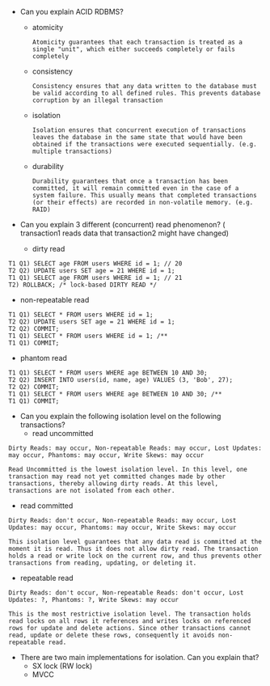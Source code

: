 - Can you explain ACID RDBMS?
  - atomicity

    `Atomicity guarantees that each transaction is treated as a single "unit", which either succeeds completely or fails completely`

  - consistency

    `Consistency ensures that any data written to the database must be valid according to all defined rules. This prevents database corruption by an illegal transaction`

  - isolation

    `Isolation ensures that concurrent execution of transactions leaves the database in the same state that would have been obtained if the transactions were executed sequentially. (e.g. multiple transactions) `

  - durability

    `Durability guarantees that once a transaction has been committed, it will remain committed even in the case of a system failure. This usually means that completed transactions (or their effects) are recorded in non-volatile memory. (e.g. RAID)`

- Can you explain 3 different (concurrent) read phenomenon? ( transaction1 reads data that transaction2 might have changed)
  - dirty read

```
T1 Q1) SELECT age FROM users WHERE id = 1; // 20
T2 Q2) UPDATE users SET age = 21 WHERE id = 1;
T1 Q1) SELECT age FROM users WHERE id = 1; // 21
T2) ROLLBACK; /* lock-based DIRTY READ */
```

  - non-repeatable read

```
T1 Q1) SELECT * FROM users WHERE id = 1;
T2 Q2) UPDATE users SET age = 21 WHERE id = 1;
T2 Q2) COMMIT;
T1 Q1) SELECT * FROM users WHERE id = 1; /**
T1 Q1) COMMIT;
```

  - phantom read

```
T1 Q1) SELECT * FROM users WHERE age BETWEEN 10 AND 30;
T2 Q2) INSERT INTO users(id, name, age) VALUES (3, 'Bob', 27);
T2 Q2) COMMIT;
T1 Q1) SELECT * FROM users WHERE age BETWEEN 10 AND 30; /**
T1 Q1) COMMIT;
```

- Can you explain the following isolation level on the following transactions?
  - read uncommitted

`Dirty Reads: may occur, Non-repeatable Reads: may occur, Lost Updates: may occur, Phantoms: may occur, Write Skews: may occur`

`Read Uncommitted is the lowest isolation level. In this level, one transaction may read not yet committed changes made by other transactions, thereby allowing dirty reads. At this level, transactions are not isolated from each other.`

  - read committed

`Dirty Reads: don't occur, Non-repeatable Reads: may occur, Lost Updates: may occur, Phantoms: may occur, Write Skews: may occur`

`This isolation level guarantees that any data read is committed at the moment it is read. Thus it does not allow dirty read. The transaction holds a read or write lock on the current row, and thus prevents other transactions from reading, updating, or deleting it.`

  - repeatable read

`Dirty Reads: don't occur, Non-repeatable Reads: don't occur, Lost Updates: ?, Phantoms: ?, Write Skews: may occur`

`This is the most restrictive isolation level. The transaction holds read locks on all rows it references and writes locks on referenced rows for update and delete actions. Since other transactions cannot read, update or delete these rows, consequently it avoids non-repeatable read.`

- There are two main implementations for isolation. Can you explain that?
  - SX lock (RW lock)
  - MVCC